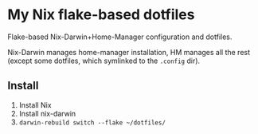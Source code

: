 # My Nix flake-based dotfiles

Flake-based Nix-Darwin+Home-Manager configuration and dotfiles.

Nix-Darwin manages home-manager installation, HM manages all the rest
(except some dotfiles, which symlinked to the `.config` dir).

## Install

1) Install Nix
2) Install nix-darwin
3) `darwin-rebuild switch --flake ~/dotfiles/`
